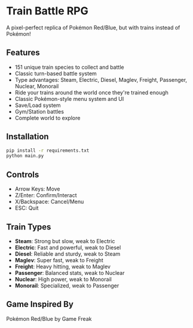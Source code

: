 # Train Battle RPG

A pixel-perfect replica of Pokémon Red/Blue, but with trains instead of Pokémon!

## Features

- 151 unique train species to collect and battle
- Classic turn-based battle system
- Type advantages: Steam, Electric, Diesel, Maglev, Freight, Passenger, Nuclear, Monorail
- Ride your trains around the world once they're trained enough
- Classic Pokémon-style menu system and UI
- Save/Load system
- Gym/Station battles
- Complete world to explore

## Installation

```bash
pip install -r requirements.txt
python main.py
```

## Controls

- Arrow Keys: Move
- Z/Enter: Confirm/Interact
- X/Backspace: Cancel/Menu
- ESC: Quit

## Train Types

- **Steam**: Strong but slow, weak to Electric
- **Electric**: Fast and powerful, weak to Diesel
- **Diesel**: Reliable and sturdy, weak to Steam
- **Maglev**: Super fast, weak to Freight
- **Freight**: Heavy hitting, weak to Maglev
- **Passenger**: Balanced stats, weak to Nuclear
- **Nuclear**: High power, weak to Monorail
- **Monorail**: Specialized, weak to Passenger

## Game Inspired By

Pokémon Red/Blue by Game Freak
